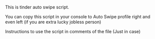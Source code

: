 This is tinder auto swipe script. 

You can copy this script in your console to Auto Swipe profile right and even left (if you are extra lucky jobless person) 

Instructions to use the script in comments of the file (Just in case) 
